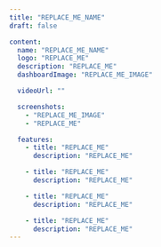 ```yaml
---
title: "REPLACE_ME_NAME"
draft: false

content:
  name: "REPLACE_ME_NAME"
  logo: "REPLACE_ME"
  description: "REPLACE_ME"
  dashboardImage: "REPLACE_ME_IMAGE"

  videoUrl: ""

  screenshots:
    - "REPLACE_ME_IMAGE"
    - "REPLACE_ME"

  features:
    - title: "REPLACE_ME"
      description: "REPLACE_ME"

    - title: "REPLACE_ME"
      description: "REPLACE_ME"

    - title: "REPLACE_ME"
      description: "REPLACE_ME"

    - title: "REPLACE_ME"
      description: "REPLACE_ME"
---
```

